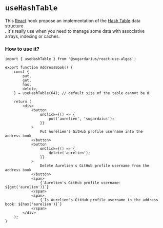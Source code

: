 # ```useHashTable```

This [React](https://reactjs.org/) hook propose an implementation of the [Hash Table](https://en.wikipedia.org/wiki/Hash_table) data structure <br />.
It's really use when you need to manage some data with associative arrays, indexing or caches.

### How to use it?
```tsx
import { useHashTable } from '@sugardarius/react-use-algos';

export function AddressBook() {
    const {
        put,
        get,
        has,
        delete,
    } = useHashTable(64); // default size of the table cannot be 0

    return (
        <div>
            <button
                onClick={() => {
                    put('aurelien', 'sugardaius');
                }}
            >
                Put Aurelien's GitHub profile username into the address book
            </button>
            <button
                onClick={() => {
                    delete('aurelien');
                }}
            >
                Delete Aurelien's GitHub profile username from the address book
            </button>
            <span>
                {`Aurelien's GitHub profile username: ${get('aurelien')}`}
            </span>
            <span>
                {`Is Aurelien's GitHub profile username in the address book: ${has('aurelien')}`}
            </span>
        </div>
    );
}
```